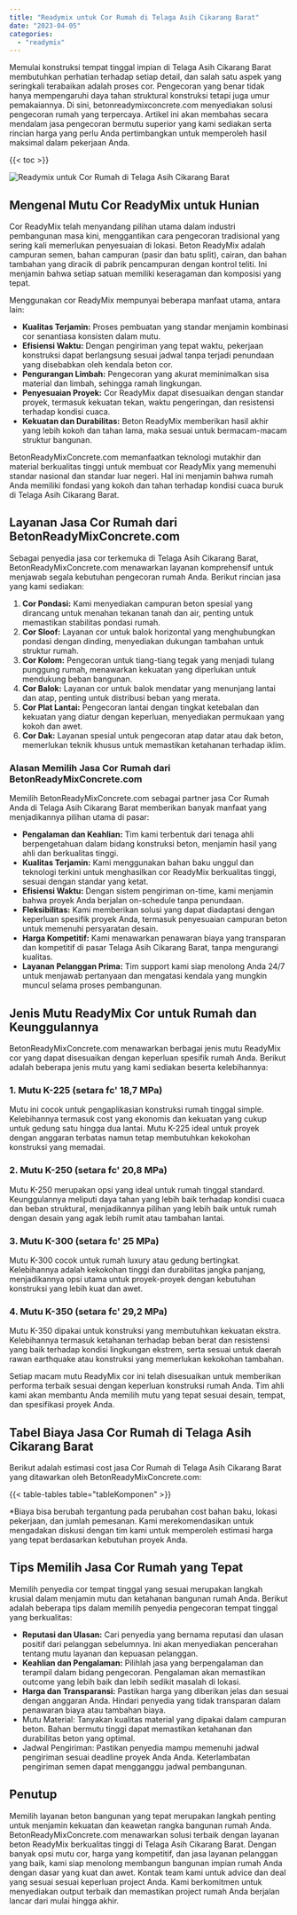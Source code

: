 ```yaml
---
title: "Readymix untuk Cor Rumah di Telaga Asih Cikarang Barat"
date: "2023-04-05"
categories: 
  - "readymix"
---
```


Memulai konstruksi tempat tinggal impian di Telaga Asih Cikarang Barat membutuhkan perhatian terhadap setiap detail, dan salah satu aspek yang seringkali terabaikan adalah proses cor. Pengecoran yang benar tidak hanya mempengaruhi daya tahan struktural konstruksi tetapi juga umur pemakaiannya. Di sini, betonreadymixconcrete.com menyediakan solusi pengecoran rumah yang terpercaya. Artikel ini akan membahas secara mendalam jasa pengecoran bermutu superior yang kami sediakan serta rincian harga yang perlu Anda pertimbangkan untuk memperoleh hasil maksimal dalam pekerjaan Anda.

{{< toc >}}

![Readymix untuk Cor Rumah di Telaga Asih Cikarang Barat](https://betoncor8.github.io/cor/harga-beton-readymix-concrete%20(38).png)

## Mengenal Mutu Cor ReadyMix untuk Hunian

Cor ReadyMix telah menyandang pilihan utama dalam industri pembangunan masa kini, menggantikan cara pengecoran tradisional yang sering kali memerlukan penyesuaian di lokasi. Beton ReadyMix adalah campuran semen, bahan campuran (pasir dan batu split), cairan, dan bahan tambahan yang diracik di pabrik pencampuran dengan kontrol teliti. Ini menjamin bahwa setiap satuan memiliki keseragaman dan komposisi yang tepat.

Menggunakan cor ReadyMix mempunyai beberapa manfaat utama, antara lain:

- **Kualitas Terjamin:** Proses pembuatan yang standar menjamin kombinasi cor senantiasa konsisten dalam mutu.
- **Efisiensi Waktu:** Dengan pengiriman yang tepat waktu, pekerjaan konstruksi dapat berlangsung sesuai jadwal tanpa terjadi penundaan yang disebabkan oleh kendala beton cor.
- **Pengurangan Limbah:** Pengecoran yang akurat meminimalkan sisa material dan limbah, sehingga ramah lingkungan.
- **Penyesuaian Proyek:** Cor ReadyMix dapat disesuaikan dengan standar proyek, termasuk kekuatan tekan, waktu pengeringan, dan resistensi terhadap kondisi cuaca.
- **Kekuatan dan Durabilitas:** Beton ReadyMix memberikan hasil akhir yang lebih kokoh dan tahan lama, maka sesuai untuk bermacam-macam struktur bangunan.

BetonReadyMixConcrete.com memanfaatkan teknologi mutakhir dan material berkualitas tinggi untuk membuat cor ReadyMix yang memenuhi standar nasional dan standar luar negeri. Hal ini menjamin bahwa rumah Anda memiliki fondasi yang kokoh dan tahan terhadap kondisi cuaca buruk di Telaga Asih Cikarang Barat.

## Layanan Jasa Cor Rumah dari BetonReadyMixConcrete.com

Sebagai penyedia jasa cor terkemuka di Telaga Asih Cikarang Barat, BetonReadyMixConcrete.com menawarkan layanan komprehensif untuk menjawab segala kebutuhan pengecoran rumah Anda. Berikut rincian jasa yang kami sediakan:

1. **Cor Pondasi:** Kami menyediakan campuran beton spesial yang dirancang untuk menahan tekanan tanah dan air, penting untuk memastikan stabilitas pondasi rumah.
2. **Cor Sloof:** Layanan cor untuk balok horizontal yang menghubungkan pondasi dengan dinding, menyediakan dukungan tambahan untuk struktur rumah.
3. **Cor Kolom:** Pengecoran untuk tiang-tiang tegak yang menjadi tulang punggung rumah, menawarkan kekuatan yang diperlukan untuk mendukung beban bangunan.
4. **Cor Balok:** Layanan cor untuk balok mendatar yang menunjang lantai dan atap, penting untuk distribusi beban yang merata.
5. **Cor Plat Lantai:** Pengecoran lantai dengan tingkat ketebalan dan kekuatan yang diatur dengan keperluan, menyediakan permukaan yang kokoh dan awet.
6. **Cor Dak:** Layanan spesial untuk pengecoran atap datar atau dak beton, memerlukan teknik khusus untuk memastikan ketahanan terhadap iklim.

### Alasan Memilih Jasa Cor Rumah dari BetonReadyMixConcrete.com

Memilih BetonReadyMixConcrete.com sebagai partner jasa Cor Rumah Anda di Telaga Asih Cikarang Barat memberikan banyak manfaat yang menjadikannya pilihan utama di pasar:

- **Pengalaman dan Keahlian:** Tim kami terbentuk dari tenaga ahli berpengetahuan dalam bidang konstruksi beton, menjamin hasil yang ahli dan berkualitas tinggi.
- **Kualitas Terjamin:** Kami menggunakan bahan baku unggul dan teknologi terkini untuk menghasilkan cor ReadyMix berkualitas tinggi, sesuai dengan standar yang ketat.
- **Efisiensi Waktu:** Dengan sistem pengiriman on-time, kami menjamin bahwa proyek Anda berjalan on-schedule tanpa penundaan.
- **Fleksibilitas:** Kami memberikan solusi yang dapat diadaptasi dengan keperluan spesifik proyek Anda, termasuk penyesuaian campuran beton untuk memenuhi persyaratan desain.
- **Harga Kompetitif:** Kami menawarkan penawaran biaya yang transparan dan kompetitif di pasar Telaga Asih Cikarang Barat, tanpa mengurangi kualitas.
- **Layanan Pelanggan Prima:** Tim support kami siap menolong Anda 24/7 untuk menjawab pertanyaan dan mengatasi kendala yang mungkin muncul selama proses pembangunan.

## Jenis Mutu ReadyMix Cor untuk Rumah dan Keunggulannya

BetonReadyMixConcrete.com menawarkan berbagai jenis mutu ReadyMix cor yang dapat disesuaikan dengan keperluan spesifik rumah Anda. Berikut adalah beberapa jenis mutu yang kami sediakan beserta kelebihannya:

### 1\. Mutu K-225 (setara fc' 18,7 MPa)

Mutu ini cocok untuk pengaplikasian konstruksi rumah tinggal simple. Kelebihannya termasuk cost yang ekonomis dan kekuatan yang cukup untuk gedung satu hingga dua lantai. Mutu K-225 ideal untuk proyek dengan anggaran terbatas namun tetap membutuhkan kekokohan konstruksi yang memadai.

### 2\. Mutu K-250 (setara fc' 20,8 MPa)

Mutu K-250 merupakan opsi yang ideal untuk rumah tinggal standard. Keunggulannya meliputi daya tahan yang lebih baik terhadap kondisi cuaca dan beban struktural, menjadikannya pilihan yang lebih baik untuk rumah dengan desain yang agak lebih rumit atau tambahan lantai.

### 3\. Mutu K-300 (setara fc' 25 MPa)

Mutu K-300 cocok untuk rumah luxury atau gedung bertingkat. Kelebihannya adalah kekokohan tinggi dan durabilitas jangka panjang, menjadikannya opsi utama untuk proyek-proyek dengan kebutuhan konstruksi yang lebih kuat dan awet.

### 4\. Mutu K-350 (setara fc' 29,2 MPa)

Mutu K-350 dipakai untuk konstruksi yang membutuhkan kekuatan ekstra. Kelebihannya termasuk ketahanan terhadap beban berat dan resistensi yang baik terhadap kondisi lingkungan ekstrem, serta sesuai untuk daerah rawan earthquake atau konstruksi yang memerlukan kekokohan tambahan.

Setiap macam mutu ReadyMix cor ini telah disesuaikan untuk memberikan performa terbaik sesuai dengan keperluan konstruksi rumah Anda. Tim ahli kami akan membantu Anda memilih mutu yang tepat sesuai desain, tempat, dan spesifikasi proyek Anda.

## Tabel Biaya Jasa Cor Rumah di Telaga Asih Cikarang Barat

Berikut adalah estimasi cost jasa Cor Rumah di Telaga Asih Cikarang Barat yang ditawarkan oleh BetonReadyMixConcrete.com:

{{< table-tables table="tableKomponen" >}}

\*Biaya bisa berubah tergantung pada perubahan cost bahan baku, lokasi pekerjaan, dan jumlah pemesanan. Kami merekomendasikan untuk mengadakan diskusi dengan tim kami untuk memperoleh estimasi harga yang tepat berdasarkan kebutuhan proyek Anda.

## Tips Memilih Jasa Cor Rumah yang Tepat

Memilih penyedia cor tempat tinggal yang sesuai merupakan langkah krusial dalam menjamin mutu dan ketahanan bangunan rumah Anda. Berikut adalah beberapa tips dalam memilih penyedia pengecoran tempat tinggal yang berkualitas:

- **Reputasi dan Ulasan:** Cari penyedia yang bernama reputasi dan ulasan positif dari pelanggan sebelumnya. Ini akan menyediakan pencerahan tentang mutu layanan dan kepuasan pelanggan.
- **Keahlian dan Pengalaman:** Pilihlah jasa yang berpengalaman dan terampil dalam bidang pengecoran. Pengalaman akan memastikan outcome yang lebih baik dan lebih sedikit masalah di lokasi.
- **Harga dan Transparansi:** Pastikan harga yang diberikan jelas dan sesuai dengan anggaran Anda. Hindari penyedia yang tidak transparan dalam penawaran biaya atau tambahan biaya.
- Mutu Material: Tanyakan kualitas material yang dipakai dalam campuran beton. Bahan bermutu tinggi dapat memastikan ketahanan dan durabilitas beton yang optimal.
- Jadwal Pengiriman: Pastikan penyedia mampu memenuhi jadwal pengiriman sesuai deadline proyek Anda Anda. Keterlambatan pengiriman semen dapat mengganggu jadwal pembangunan.

## Penutup

Memilih layanan beton bangunan yang tepat merupakan langkah penting untuk menjamin kekuatan dan keawetan rangka bangunan rumah Anda. BetonReadyMixConcrete.com menawarkan solusi terbaik dengan layanan beton ReadyMix berkualitas tinggi di Telaga Asih Cikarang Barat. Dengan banyak opsi mutu cor, harga yang kompetitif, dan jasa layanan pelanggan yang baik, kami siap menolong membangun bangunan impian rumah Anda dengan dasar yang kuat dan awet. Kontak team kami untuk advice dan deal yang sesuai sesuai keperluan project Anda. Kami berkomitmen untuk menyediakan output terbaik dan memastikan project rumah Anda berjalan lancar dari mulai hingga akhir.

